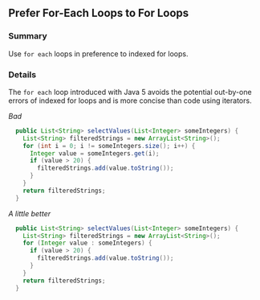 ## Prefer For-Each Loops to For Loops

### Summary

Use `for each` loops in preference to indexed for loops.

### Details

The `for each` loop introduced with Java 5 avoids the potential out-by-one errors of indexed for loops and is more concise than code using iterators.

*Bad*
```java
  public List<String> selectValues(List<Integer> someIntegers) {
    List<String> filteredStrings = new ArrayList<String>();
    for (int i = 0; i != someIntegers.size(); i++) {
      Integer value = someIntegers.get(i);
      if (value > 20) {
        filteredStrings.add(value.toString());
      }
    }
    return filteredStrings;
  }
```
  
*A little better*
```java
  public List<String> selectValues(List<Integer> someIntegers) {
    List<String> filteredStrings = new ArrayList<String>();
    for (Integer value : someIntegers) {
      if (value > 20) {
        filteredStrings.add(value.toString());
      }
    }
    return filteredStrings;
  }
```
